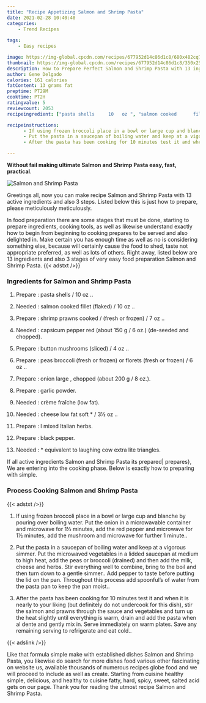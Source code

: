```yaml
---
title: "Recipe Appetizing Salmon and Shrimp Pasta"
date: 2021-02-28 10:40:40
categories:
    - Trend Recipes
    
tags:
    - Easy recipes

image: https://img-global.cpcdn.com/recipes/677952d14c86d1c8/680x482cq70/salmon-and-shrimp-pasta-recipe-main-photo.jpg
thumbnail: https://img-global.cpcdn.com/recipes/677952d14c86d1c8/350x250cq70/salmon-and-shrimp-pasta-recipe-main-photo.jpg
description: How to Prepare Perfect Salmon and Shrimp Pasta with 13 ingredients and 3 stages of easy cooking.
author: Gene Delgado
calories: 161 calories
fatContent: 13 grams fat
preptime: PT29M
cooktime: PT2H
ratingvalue: 5
reviewcount: 2053
recipeingredient: ["pasta shells     10   oz ", "salmon cooked      fillet  flaked   10   oz ", "shrimp prawns cooked         fresh or frozen   7   oz ", "capsicum pepper red        about 150 g  6 oz deseeded and chopped", "button mushrooms sliced   4   oz ", "peas broccoli fresh or frozen  or      florets  fresh or frozen   6   oz ", "onion large      chopped  about 200 g  8 oz", "garlic powder", "crme frache  low fat", "cheese low fat   soft        3   oz ", "I   mixed   Italian   herbs", "black pepper", "   equivalent   to   laughing   cow   extra   lite   triangles"]

recipeinstructions: 
      - If using frozen broccoli place in a bowl or large cup and blanche by pouring over boiling water Put the onion in a microwavable container and microwave for 1 minutes add the red pepper and microwave for 1 minutes add the mushroom and microwave for further 1 minute 
      - Put the pasta in a saucepan of boiling water and keep at a vigorous simmer Put the microwaved vegetables in a lidded saucepan at medium to high heat add the peas or broccoli drained and then add the milk cheese and herbs Stir everything well to combine bring to the boil and then turn down to a gentle simmer Add pepper to taste before putting the lid on the pan Throughout this process add spoonfuls of water from the pasta pan to keep the pan moist 
      - After the pasta has been cooking for 10 minutes test it and when it is nearly to your liking but definitely do not undercook for this dish stir the salmon and prawns through the sauce and vegetables and turn up the heat slightly until everything is warm drain and add the pasta when al dente and gently mix in Serve immediately on warm plates Save any remaining serving to refrigerate and eat cold

---
```




**Without fail making ultimate Salmon and Shrimp Pasta easy, fast, practical**. 


![Salmon and Shrimp Pasta](https://img-global.cpcdn.com/recipes/677952d14c86d1c8/680x482cq70/salmon-and-shrimp-pasta-recipe-main-photo.jpg "Salmon and Shrimp Pasta")




Greetings all, now you can make recipe Salmon and Shrimp Pasta with 13 active ingredients and also 3 steps. Listed below this is just how to prepare, please meticulously meticulously.

In food preparation there are some stages that must be done, starting to prepare ingredients, cooking tools, as well as likewise understand exactly how to begin from beginning to cooking prepares to be served and also delighted in. Make certain you has enough time as well as no is considering something else, because will certainly cause the food to shed, taste not appropriate preferred, as well as lots of others. Right away, listed below are 13 ingredients and also 3 stages of very easy food preparation Salmon and Shrimp Pasta.
{{< adstxt />}}

### Ingredients for Salmon and Shrimp Pasta


1. Prepare  : pasta shells   /  10   oz ..

1. Needed  : salmon cooked      fillet  (flaked) /  10   oz ..

1. Prepare  : shrimp prawns cooked     /    (fresh or frozen) /  7   oz ..

1. Needed  : capsicum pepper red        (about 150 g / 6 oz.) (de-seeded and chopped).

1. Prepare  : button mushrooms (sliced) /  4   oz ..

1. Prepare  : peas broccoli (fresh or frozen)  or      florets  (fresh or frozen) /  6   oz ..

1. Prepare  : onion large    ,  chopped  (about 200 g / 8 oz.).

1. Prepare  : garlic powder.

1. Needed  : crème fraîche  (low fat).

1. Needed  : cheese low fat   soft    *  /  3½   oz ..

1. Prepare  : I   mixed   Italian   herbs.

1. Prepare  : black pepper.

1. Needed  : *   equivalent   to   laughing   cow   extra   lite   triangles.



If all active ingredients Salmon and Shrimp Pasta its prepared| prepares}, We are entering into the cooking phase. Below is exactly how to preparing with simple.

### Process Cooking Salmon and Shrimp Pasta

{{< adstxt />}}


1. If using frozen broccoli place in a bowl or large cup and blanche by pouring over boiling water. Put the onion in a microwavable container and microwave for 1½ minutes, add the red pepper and microwave for 1½ minutes, add the mushroom and microwave for further 1 minute..



1. Put the pasta in a saucepan of boiling water and keep at a vigorous simmer. Put the microwaved vegetables in a lidded saucepan at medium to high heat, add the peas or broccoli (drained) and then add the milk, cheese and herbs. Stir everything well to combine, bring to the boil and then turn down to a gentle simmer.. Add pepper to taste before putting the lid on the pan. Throughout this process add spoonful’s of water from the pasta pan to keep the pan moist..



1. After the pasta has been cooking for 10 minutes test it and when it is nearly to your liking (but definitely do not undercook for this dish), stir the salmon and prawns through the sauce and vegetables and turn up the heat slightly until everything is warm, drain and add the pasta when al dente and gently mix in. Serve immediately on warm plates. Save any remaining serving to refrigerate and eat cold..





{{< adslink />}}

Like that formula simple make with established dishes Salmon and Shrimp Pasta, you likewise do search for more dishes food various other fascinating on website us, available thousands of numerous recipes globe food and we will proceed to include as well as create. Starting from cuisine healthy simple, delicious, and healthy to cuisine fatty, hard, spicy, sweet, salted acid gets on our page. Thank you for reading the utmost recipe Salmon and Shrimp Pasta.
